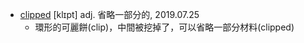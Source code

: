 - [clipped](https://tw.dictionary.search.yahoo.com/search?p=clipped) [klɪpt] adj. 省略一部分的, 2019.07.25
  - 環形的可麗餅(clip)，中間被挖掉了，可以省略一部分材料(clipped)
